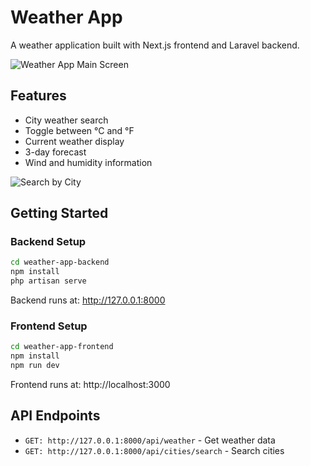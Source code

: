 # Weather App

A weather application built with Next.js frontend and Laravel backend.

![Weather App Main Screen](weather-app.png)

## Features

* City weather search
* Toggle between °C and °F
* Current weather display
* 3-day forecast
* Wind and humidity information

![Search by City](searchByCity.png)

## Getting Started

### Backend Setup

```bash
cd weather-app-backend
npm install
php artisan serve
```

Backend runs at: http://127.0.0.1:8000

### Frontend Setup

```bash
cd weather-app-frontend
npm install
npm run dev
```

Frontend runs at: http://localhost:3000

## API Endpoints

* `GET: http://127.0.0.1:8000/api/weather` - Get weather data
* `GET: http://127.0.0.1:8000/api/cities/search` - Search cities
